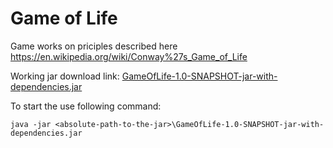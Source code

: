 # Game of Life

Game works on priciples described here https://en.wikipedia.org/wiki/Conway%27s_Game_of_Life

Working jar download link: <a href="https://github.com/Hasatori/GameOfLife/raw/master/GameOfLife-1.0-SNAPSHOT-jar-with-dependencies.jar" download>GameOfLife-1.0-SNAPSHOT-jar-with-dependencies.jar</a>

To start the use following command: 
```console 
java -jar <absolute-path-to-the-jar>\GameOfLife-1.0-SNAPSHOT-jar-with-dependencies.jar 
```
